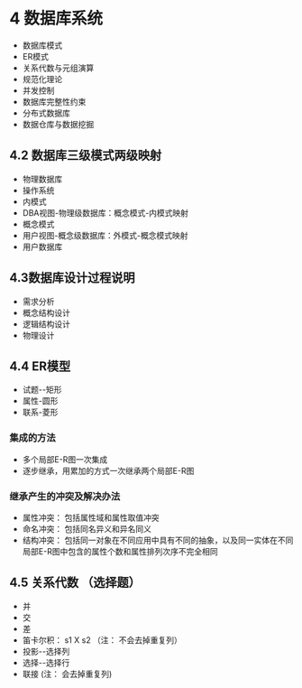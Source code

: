 # 4 数据库系统

- 数据库模式
- ER模式
- 关系代数与元组演算
- 规范化理论
- 并发控制
- 数据库完整性约束
- 分布式数据库
- 数据仓库与数据挖掘

## 4.2 数据库三级模式两级映射
- 物理数据库
- 操作系统
- 内模式
- DBA视图-物理级数据库：概念模式-内模式映射
- 概念模式
- 用户视图-概念级数据库：外模式-概念模式映射
- 用户数据库

## 4.3数据库设计过程说明

- 需求分析
- 概念结构设计
- 逻辑结构设计
- 物理设计

## 4.4 ER模型

- 试题--矩形
- 属性-圆形
- 联系-菱形

### 集成的方法
- 多个局部E-R图一次集成
- 逐步继承，用累加的方式一次继承两个局部E-R图

### 继承产生的冲突及解决办法
- 属性冲突： 包括属性域和属性取值冲突
- 命名冲突： 包括同名异义和异名同义
- 结构冲突： 包括同一对象在不同应用中具有不同的抽象，以及同一实体在不同局部E-R图中包含的属性个数和属性排列次序不完全相同

## 4.5 关系代数 （选择题）
- 并 
- 交 
- 差 
- 笛卡尔积： s1 X s2 （注： 不会去掉重复列）
- 投影--选择列
- 选择--选择行
- 联接 (注： 会去掉重复列)
